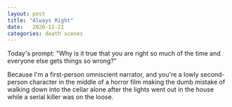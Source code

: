 ```yaml
---
layout: post
title: "Always Right"
date:   2020-12-21
categories: death scenes
---
```

Today's prompt: "Why is it true that you are right so much of the time and everyone else gets things so wrong?"

Because I'm a first-person omniscient narrator, and you're a lowly second-person character in the middle of a horror film making the dumb mistake of walking down into the cellar alone after the lights went out in the house while a serial killer was on the loose.
